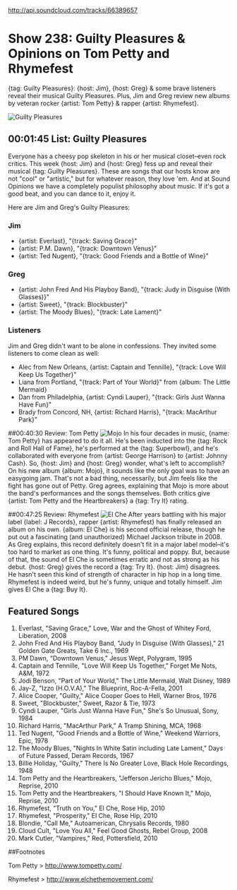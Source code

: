 

http://api.soundcloud.com/tracks/66389657

# Show 238: Guilty Pleasures & Opinions on Tom Petty and Rhymefest
{tag: Guilty Pleasures}: {host: Jim}, {host: Greg} & some brave listeners reveal their musical Guilty Pleasures. Plus, Jim and Greg review new albums by veteran rocker {artist: Tom Petty} & rapper {artist: Rhymefest}.

![Guilty Pleasures](http://static.soundopinions.org/images/2010/guilty/1.jpg)

## 00:01:45 List: Guilty Pleasures
Everyone has a cheesy pop skeleton in his or her musical closet–even rock critics. This week {host: Jim} and {host: Greg} fess up and reveal their musical {tag: Guilty Pleasures}. These are songs that our hosts know are not "cool" or "artistic," but for whatever reason, they love 'em. And at Sound Opinions we have a completely populist philosophy about music. If it's got a good beat, and you can dance to it, enjoy it.

Here are Jim and Greg's Guilty Pleasures:

### Jim
- {artist: Everlast}, "{track: Saving Grace}"
- {artist: P.M. Dawn}, "{track: Downtown Venus}"
- {artist: Ted Nugent}, "{track: Good Friends and a Bottle of Wine}"

### Greg
- {artist: John Fred And His Playboy Band}, "{track: Judy in Disguise (With Glasses)}"
- {artist: Sweet}, "{track: Blockbuster}"
- {artist: The Moody Blues}, "{track: Late Lament}"

### Listeners
Jim and Greg didn't want to be alone in confessions. They invited some listeners to come clean as well:

- Alec from New Orleans, {artist: Captain and Tennille}, "{track: Love Will Keep Us Together}" 
- Liana from Portland, "{track: Part of Your World}" from {album: The Little Mermaid}
- Dan from Philadelphia, {artist: Cyndi Lauper}, "{track: Girls Just Wanna Have Fun}"
- Brady from Concord, NH, {artist: Richard Harris}, "{track: MacArthur Park}"

##00:40:30 Review: Tom Petty 
![Mojo](http://assets.rollingstone.com/assets/images/album_review/14cdd6b48268f9622bec0a24fd9f236c0dd1861d.jpg "161527/373008535")
In his four decades in music, {name: Tom Petty} has appeared to do it all. He's been inducted into the {tag: Rock and Roll Hall of Fame}, he's performed at the {tag: Superbowl}, and he's collaborated with everyone from {artist: George Harrison} to {artist: Johnny Cash}. So, {host: Jim} and {host: Greg} wonder, what's left to accomplish? On his new album {album: Mojo}, it sounds like the only goal was to have an easygoing jam. That's not a bad thing, necessarily, but Jim feels like the fight has gone out of Petty. Greg agrees, explaining that Mojo is more about the band's performances and the songs themselves. Both critics give {artist: Tom Petty and the Heartbreakers} a {tag: Try It} rating.

##00:47:25 Review: Rhymefest
![El Che](http://is5.mzstatic.com/image/thumb/Music111/v4/b6/bd/79/b6bd79cc-77f4-b728-816d-fb3553bd6191/source/600x600bb.jpg "24073593/378663908")
After years battling with his major label {label: J Records}, rapper {artist: Rhymefest} has finally released an album on his own. {album: El Che} is his second official release, though he put out a fascinating (and unauthorized) Michael Jackson tribute in 2008. As Greg explains, this record definitely doesn't fit in a major label model–it's too hard to market as one thing. It's funny, political and poppy. But, because of that, the sound of El Che is sometimes erratic and not as strong as his debut. {host: Greg} gives the record a {tag: Try It}. {host: Jim} disagrees. He hasn't seen this kind of strength of character in hip hop in a long time. Rhymefest is indeed weird, but he's funny, unique and totally himself. Jim gives El Che a {tag: Buy It}.


## Featured Songs
1. Everlast, "Saving Grace," Love, War and the Ghost of Whitey Ford, Liberation, 2008
2. John Fred And His Playboy Band, "Judy In Disguise (With Glasses)," 21 Golden Gate Greats, Take 6 Inc., 1969
3. PM Dawn, "Downtown Venus," Jesus Wept, Polygram, 1995
4. Captain and Tennille, "Love Will Keep Us Together," Forget Me Nots, A&M, 1972
5. Jodi Benson, "Part of Your World," The Little Mermaid, Walt Disney, 1989
6. Jay-Z, "Izzo (H.O.V.A)," The Blueprint, Roc-A-Fella, 2001
7. Alice Cooper, "Guilty," Alice Cooper Goes to Hell, Warner Bros, 1976
8. Sweet, "Blockbuster," Sweet, Razor & Tie, 1973
9. Cyndi Lauper, "Girls Just Wanna Have Fun," She's So Unusual, Sony, 1984
10. Richard Harris, "MacArthur Park," A Tramp Shining, MCA, 1968
11. Ted Nugent, "Good Friends and a Bottle of Wine," Weekend Warriors, Epic, 1978
12. The Moody Blues, "Nights In White Satin including Late Lament," Days of Future Passed, Deram Records, 1967
13. Billie Holiday, "Guilty," There Is No Greater Love, Black Hole Recordings, 1948
14. Tom Petty and the Heartbreakers, "Jefferson Jericho Blues," Mojo, Reprise, 2010
15. Tom Petty and the Heartbreakers, "I Should Have Known It," Mojo, Reprise, 2010
16. Rhymefest, "Truth on You," El Che, Rose Hip, 2010
17. Rhymefest, "Prosperity," El Che, Rose Hip, 2010
18. Blondie, "Call Me," Autoamerican, Chrysalis Records, 1980
19. Cloud Cult, "Love You All," Feel Good Ghosts, Rebel Group, 2008
20. Mark Cutler, "Vampires," Red, Pottersfield, 2010

##Footnotes

Tom Petty > http://www.tompetty.com/

Rhymefest > http://www.elchethemovement.com/